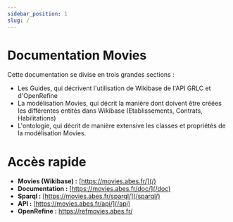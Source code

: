 ```yaml
---
sidebar_position: 1
slug: /
---
```


# Documentation Movies

Cette documentation se divise en trois grandes sections :

* Les Guides, qui décrivent l'utilisation de Wikibase de l'API GRLC et d'OpenRefine
* La modélisation Movies, qui décrit la manière dont doivent être créées les différentes entités dans Wikibase (Etablissements, Contrats, Habilitations)
* L'ontologie, qui décrit de manière extensive les classes et propriétés de la modélisation Movies.

# Accès rapide

* **Movies (Wikibase) :** [https://movies.abes.fr/](/)
* **Documentation :** [https://movies.abes.fr/doc/](/doc)
* **Sparql :** [https://movies.abes.fr/sparql/](/sparql/)
* **API :** [https://movies.abes.fr/api/](/api)
* **OpenRefine :** https://refmovies.abes.fr/

